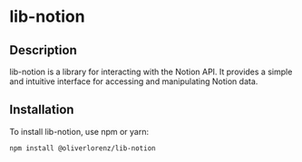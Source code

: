 # lib-notion

## Description
lib-notion is a library for interacting with the Notion API. It provides a simple and intuitive interface for accessing and manipulating Notion data.

## Installation
To install lib-notion, use npm or yarn:
```bash
npm install @oliverlorenz/lib-notion
```